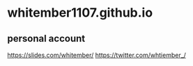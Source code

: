 # whitember1107.github.io
## personal account
https://slides.com/whitember/
https://twitter.com/whtiember_/
